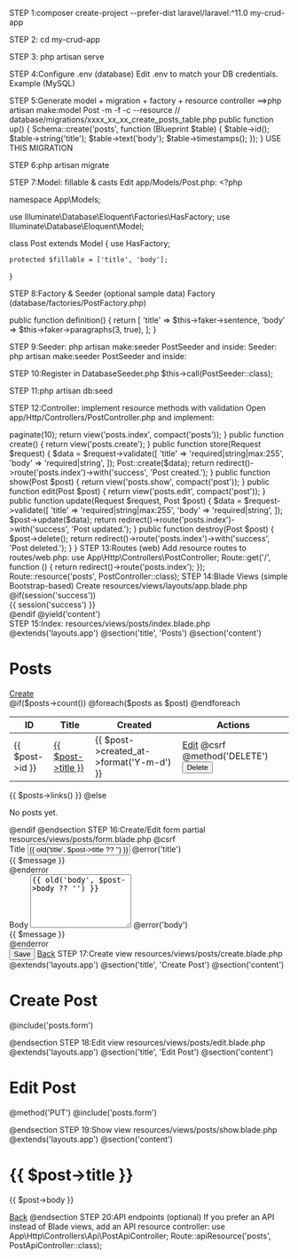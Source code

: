 STEP 1:composer create-project --prefer-dist laravel/laravel:^11.0 my-crud-app



STEP 2: cd my-crud-app


STEP 3: php artisan serve


STEP 4:Configure .env (database) Edit .env to match your DB credentials. Example (MySQL)


STEP 5:Generate model + migration + factory + resource controller
       ==>php artisan make:model Post -m -f -c --resource
       // database/migrations/xxxx_xx_xx_create_posts_table.php
        public function up()
        {
            Schema::create('posts', function (Blueprint $table) {
                $table->id();
                $table->string('title');
                $table->text('body');
                $table->timestamps();
            });
        }
      USE THIS MIGRATION 


STEP 6:php artisan migrate


STEP 7:Model: fillable & casts Edit app/Models/Post.php: <?php

namespace App\Models;

use Illuminate\Database\Eloquent\Factories\HasFactory;
use Illuminate\Database\Eloquent\Model;

class Post extends Model
{
    use HasFactory;

    protected $fillable = ['title', 'body'];
}



STEP 8:Factory & Seeder (optional sample data)
Factory (database/factories/PostFactory.php) 

public function definition()
{
    return [
        'title' => $this->faker->sentence,
        'body' => $this->faker->paragraphs(3, true),
    ];
}




STEP 9:Seeder: php artisan make:seeder PostSeeder and inside:
Seeder: php artisan make:seeder PostSeeder and inside:


STEP 10:Register in DatabaseSeeder.php
$this->call(PostSeeder::class);


STEP 11:php artisan db:seed


STEP 12:Controller: implement resource methods with validation Open app/Http/Controllers/PostController.php and implement:
<?php
namespace App\Http\Controllers;

use App\Models\Post;
use Illuminate\Http\Request;

class PostController extends Controller
{
    public function index()
    {
        $posts = Post::latest()->paginate(10);
        return view('posts.index', compact('posts'));
    }

    public function create()
    {
        return view('posts.create');
    }

    public function store(Request $request)
    {
        $data = $request->validate([
            'title' => 'required|string|max:255',
            'body'  => 'required|string',
        ]);

        Post::create($data);

        return redirect()->route('posts.index')->with('success', 'Post created.');
    }

    public function show(Post $post)
    {
        return view('posts.show', compact('post'));
    }

    public function edit(Post $post)
    {
        return view('posts.edit', compact('post'));
    }

    public function update(Request $request, Post $post)
    {
        $data = $request->validate([
            'title' => 'required|string|max:255',
            'body'  => 'required|string',
        ]);

        $post->update($data);

        return redirect()->route('posts.index')->with('success', 'Post updated.');
    }

    public function destroy(Post $post)
    {
        $post->delete();
        return redirect()->route('posts.index')->with('success', 'Post deleted.');
    }
}



STEP 13:Routes (web) 
         Add resource routes to routes/web.php:
         use App\Http\Controllers\PostController;
Route::get('/', function () {
    return redirect()->route('posts.index');
});

Route::resource('posts', PostController::class);


STEP 14:Blade Views (simple Bootstrap-based)
Create resources/views/layouts/app.blade.php

<!doctype html>
<html>
<head>
  <meta charset="utf-8">
  <meta name="viewport" content="width=device-width,initial-scale=1">
  <title>@yield('title', 'My CRUD')</title>
  <link href="https://cdn.jsdelivr.net/npm/bootstrap@5.3.2/dist/css/bootstrap.min.css" rel="stylesheet">
</head>
<body>
  <div class="container mt-4">
    @if(session('success'))
      <div class="alert alert-success">{{ session('success') }}</div>
    @endif

    @yield('content')
  </div>
</body>
</html>



STEP 15:Index: resources/views/posts/index.blade.php
@extends('layouts.app')
@section('title', 'Posts')
@section('content')
  <div class="d-flex justify-content-between mb-3">
    <h1>Posts</h1>
    <a href="{{ route('posts.create') }}" class="btn btn-primary">Create</a>
  </div>

  @if($posts->count())
    <table class="table table-bordered">
      <thead><tr><th>ID</th><th>Title</th><th>Created</th><th>Actions</th></tr></thead>
      <tbody>
        @foreach($posts as $post)
          <tr>
            <td>{{ $post->id }}</td>
            <td><a href="{{ route('posts.show', $post) }}">{{ $post->title }}</a></td>
            <td>{{ $post->created_at->format('Y-m-d') }}</td>
            <td>
              <a class="btn btn-sm btn-secondary" href="{{ route('posts.edit', $post) }}">Edit</a>

              <form action="{{ route('posts.destroy', $post) }}" method="POST" style="display:inline">
                @csrf
                @method('DELETE')
                <button onclick="return confirm('Delete?')" class="btn btn-sm btn-danger">Delete</button>
              </form>
            </td>
          </tr>
        @endforeach
      </tbody>
    </table>

    {{ $posts->links() }}
  @else
    <p>No posts yet.</p>
  @endif
@endsection




STEP 16:Create/Edit form partial resources/views/posts/form.blade.php
@csrf
<div class="mb-3">
  <label class="form-label">Title</label>
  <input type="text" name="title" value="{{ old('title', $post->title ?? '') }}" class="form-control">
  @error('title') <div class="text-danger">{{ $message }}</div> @enderror
</div>

<div class="mb-3">
  <label class="form-label">Body</label>
  <textarea name="body" rows="6" class="form-control">{{ old('body', $post->body ?? '') }}</textarea>
  @error('body') <div class="text-danger">{{ $message }}</div> @enderror
</div>

<button class="btn btn-primary" type="submit">Save</button>
<a href="{{ route('posts.index') }}" class="btn btn-secondary">Back</a>



STEP 17:Create view resources/views/posts/create.blade.php
@extends('layouts.app')
@section('title', 'Create Post')
@section('content')
  <h1>Create Post</h1>
  <form action="{{ route('posts.store') }}" method="POST">
    @include('posts.form')
  </form>
@endsection



STEP 18:Edit view resources/views/posts/edit.blade.php
@extends('layouts.app')
@section('title', 'Edit Post')
@section('content')
  <h1>Edit Post</h1>
  <form action="{{ route('posts.update', $post) }}" method="POST">
    @method('PUT')
    @include('posts.form')
  </form>
@endsection




STEP 19:Show view resources/views/posts/show.blade.php
@extends('layouts.app')
@section('content')
  <h1>{{ $post->title }}</h1>
  <p>{{ $post->body }}</p>
  <a href="{{ route('posts.index') }}" class="btn btn-secondary">Back</a>
@endsection



STEP 20:API endpoints (optional)
          If you prefer an API instead of Blade views, add an API resource controller:
use App\Http\Controllers\Api\PostApiController;
Route::apiResource('posts', PostApiController::class);

